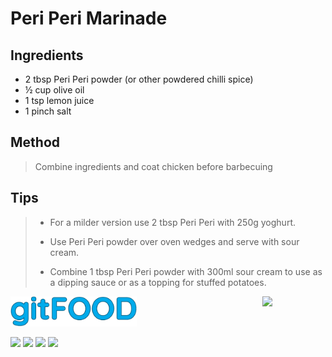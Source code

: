 # Peri Peri Marinade

## Ingredients

- 2 tbsp Peri Peri powder (or other powdered chilli spice)
- ½ cup olive oil
- 1 tsp lemon juice
- 1 pinch salt

## Method

> Combine ingredients and coat chicken before barbecuing

## Tips

> - For a milder version use 2 tbsp Peri Peri with 250g yoghurt.
> 
> - Use Peri Peri powder over oven wedges and serve with sour cream.
> 
> - Combine 1 tbsp Peri Peri powder with 300ml sour cream to use as a dipping sauce or as a topping for stuffed potatoes.


<img src="../images/logo_sm.png" width="40%" />

<img src="https://profile-counter.glitch.me/gitfood_periperimarinade/count.svg" width="20%" align="right" />

<img src="https://img.shields.io/badge/tag-dinner-blue.svg" /> <img src="https://img.shields.io/badge/tag-sides-blue.svg" /> <img src="https://img.shields.io/badge/tag-vegan-blue.svg" /> <img src="https://img.shields.io/badge/tag-portuguese-blue.svg" /> 